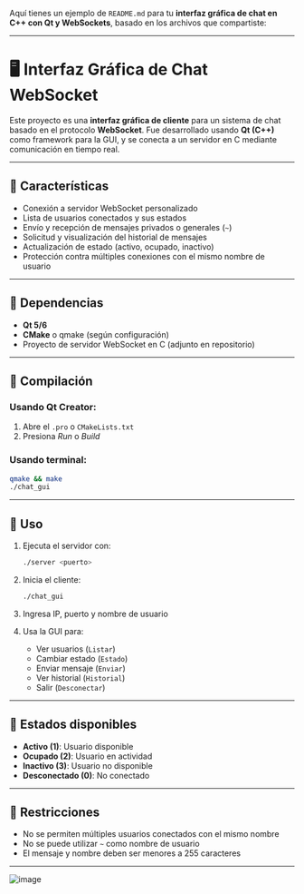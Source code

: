 Aquí tienes un ejemplo de `README.md` para tu **interfaz gráfica de chat en C++ con Qt y WebSockets**, basado en los archivos que compartiste:

---

# 🖥️ Interfaz Gráfica de Chat WebSocket

Este proyecto es una **interfaz gráfica de cliente** para un sistema de chat basado en el protocolo **WebSocket**. Fue desarrollado usando **Qt (C++)** como framework para la GUI, y se conecta a un servidor en C mediante comunicación en tiempo real.

---

## 🚀 Características

- Conexión a servidor WebSocket personalizado
- Lista de usuarios conectados y sus estados
- Envío y recepción de mensajes privados o generales (`~`)
- Solicitud y visualización del historial de mensajes
- Actualización de estado (activo, ocupado, inactivo)
- Protección contra múltiples conexiones con el mismo nombre de usuario

---

## 🧠 Dependencias

- **Qt 5/6**
- **CMake** o qmake (según configuración)
- Proyecto de servidor WebSocket en C (adjunto en repositorio)

---

## 🔧 Compilación

### Usando Qt Creator:

1. Abre el `.pro` o `CMakeLists.txt`
2. Presiona *Run* o *Build*

### Usando terminal:

```bash
qmake && make
./chat_gui
```

---

## 🧭 Uso

1. Ejecuta el servidor con:
   ```bash
   ./server <puerto>
   ```

2. Inicia el cliente:
   ```bash
   ./chat_gui
   ```

3. Ingresa IP, puerto y nombre de usuario
4. Usa la GUI para:
   - Ver usuarios (`Listar`)
   - Cambiar estado (`Estado`)
   - Enviar mensaje (`Enviar`)
   - Ver historial (`Historial`)
   - Salir (`Desconectar`)

---

## 📌 Estados disponibles

- **Activo (1)**: Usuario disponible
- **Ocupado (2)**: Usuario en actividad
- **Inactivo (3)**: Usuario no disponible
- **Desconectado (0)**: No conectado

---

## 🚫 Restricciones

- No se permiten múltiples usuarios conectados con el mismo nombre
- No se puede utilizar `~` como nombre de usuario
- El mensaje y nombre deben ser menores a 255 caracteres

---
![image](https://github.com/user-attachments/assets/01065d08-3788-40bf-a9a4-9ae3064e39a5)
